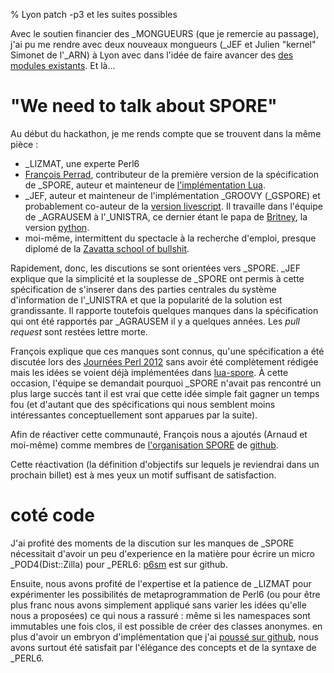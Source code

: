 % Lyon patch -p3 et les suites possibles

Avec le soutien financier des _MONGUEURS (que je remercie au passage), j'ai pu
me rendre avec deux nouveaux mongueurs (_JEF et Julien "kernel" Simonet de l'_ARN)
à Lyon avec dans l'idée de faire avancer des
[des modules existants](http://patch.pm/p3/wiki?node=Projets). Et là...

# "We need to talk about SPORE"

Au début du hackathon, je me rends compte que se trouvent dans la même pièce :

* _LIZMAT, une experte Perl6
* [François Perrad](https://github.com/fperrad), contributeur de la première
  version de la spécification de _SPORE, auteur et mainteneur de
  [l'implémentation Lua](https://github.com/fperrad/lua-Spore).
* _JEF, auteur et mainteneur de l'implémentation _GROOVY (_GSPORE) et
  probablement co-auteur de la [version
  livescript](https://github.com/unistra/ls-spore). Il travaille dans l'équipe
  de _AGRAUSEM à l'_UNISTRA, ce dernier étant le papa de
  [Britney](https://github.com/agrausem/britney), la version
  [python](http://python.org).
* moi-même, intermittent du spectacle à la recherche d'emploi, presque diplomé
  de la [Zavatta school of bullshit](http://perdu.com/).

Rapidement, donc, les discutions se sont orientées vers _SPORE. _JEF explique
que la simplicité et la souplesse de _SPORE ont permis à cette spécification de
s'inserer dans des parties centrales du système d'information de l'_UNISTRA et
que la popularité de la solution est grandissante. Il rapporte toutefois
quelques manques dans la spécification qui ont été rapportés par _AGRAUSEM il y
a quelques années. Les *pull request* sont restées lettre morte.

François explique que ces manques sont connus, qu'une spécification a été
discutée lors des [Journées Perl 2012](http://journeesperl.fr/fpw2012/) sans
avoir été complètement rédigée mais les idées se voient déjà implémentées dans
[lua-spore](https://github.com/fperrad/lua-Spore). À cette occasion, l'équipe
se demandait pourquoi _SPORE n'avait pas rencontré un plus large succès tant il
est vrai que cette idée simple fait gagner un temps fou (et d'autant que des
spécifications qui nous semblent moins intéressantes conceptuellement sont
apparues par la suite).

Afin de réactiver cette communauté, François nous a ajoutés (Arnaud et moi-même)
comme membres de [l'organisation SPORE](https://github.com/spore)
de [github](https://github.com/).

Cette réactivation (la définition d'objectifs sur lequels je reviendrai dans un
prochain billet) est à mes yeux un motif suffisant de satisfaction.

# coté code

J'ai profité des moments de la discution sur les manques de _SPORE nécessitait
d'avoir un peu d'experience en la matière pour écrire un micro _POD4(Dist::Zilla)
pour _PERL6: [p6sm](https://github.com/eiro/p6-p6sm) est sur github.

Ensuite, nous avons profité de l'expertise et la patience de _LIZMAT pour
expérimenter les possibilités de metaprogrammation de Perl6 (ou pour être plus
franc nous avons simplement appliqué sans varier les idées qu'elle nous a
proposées) ce qui nous a rassuré : même si les namespaces sont immutables une fois
clos, il est possible de créer des classes anonymes. en plus d'avoir un embryon
d'implémentation que j'ai [poussé sur
github](https://github.com/eiro/p6-spore), nous avons surtout été satisfait par
l'élégance des concepts et de la syntaxe de _PERL6.

